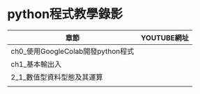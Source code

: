 # python程式教學錄影
| 章節 | YOUTUBE網址|
|-----|--------|
| ch0_使用GoogleColab開發python程式 | |
| ch1_基本輸出入 |   |
| 2_1_數值型資料型態及其運算 | |
|  |   |
